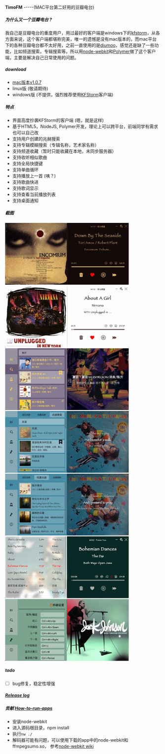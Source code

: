 **TimoFM** -----(MAC平台第二好用的豆瓣电台)

##### 为什么**又**一个豆瓣电台 ?
我自己是豆瓣电台的重度用户，用过最好的客户端是windows下的[kfstorm](http://www.kfstorm.com/blog/doubanfm/)，从各方面来说，这个客户端都堪称完美，唯一的遗憾是没有mac版本的，而mac平台下的各种豆瓣电台都不太好用，之前一直使用的是[diumoo](http://diumoo.net)，感觉还是缺了一些功能，比如频道搜索，专辑搜索等。所以用[node-webkit](https://github.com/rogerwang/node-webkit)和[Polymer](http://www.polymer-project.org/)做了这个客户端，主要是解决自己日常使用的问题。

    
##### download
- [mac版本v1.0.7](http://pan.baidu.com/s/1gdtdNTD)
- linux版 (敬请期待)
- windows版 (不提供，强烈推荐使用[KFStorm](http://www.kfstorm.com/blog/doubanfm)客户端)
    
    
##### 特点
- 界面高度抄袭KFStorm的客户端 (嗯，就是这样)
- 基于HTML5，NodeJS, Polymer开发，理论上可以跨平台，前端同学有需求也可以自己改
- 支持用户创建的兆赫搜索
- 支持专辑模糊搜索（专辑名称，艺术家名称）
- 支持频道收藏（暂时只能收藏在本地，未同步服务器）
- 支持收听相似歌曲
- 支持全局快捷键
- 支持单曲循环
- 支持播放上一首 (咦？)
- 支持歌曲快进
- 支持歌词显示
- 支持查看当前播放列表
- 支持桌面通知


##### 截图
<img src="assets/images/capture1.png" width="400" height=200 title="主界面" />

<img src="assets/images/capture2.png" width="400" height=200 title="主界面" />

<img src="assets/images/capture3.png" width="400" height=200 title="专辑搜索" />

<img src="assets/images/capture4.png" width="400" height=200 title="频道搜索" />

<img src="assets/images/capture5.png" width="400" height=200 title="频道收藏" />

<img src="assets/images/capture11.png" width="400" height=200 title="播放列表" />

<img src="assets/images/capture7.png" width="400" height=200 title="快捷键设置" />

##### todo
- [ ] bug修复，稳定性增强
    
    
##### [Release log](https://github.com/sapjax/TimoFM/wiki/release-log)

##### 贡献 [How-to-run-apps](https://github.com/rogerwang/node-webkit/wiki/How-to-run-apps)
- 安装node-webkit
- 进入源码根目录，npm install
- 执行`nw ./`
- 解码器可能有问题，可以使用下载的app中的node-webkit和ffmpegsumo.so， 参考[node-webkit wiki](https://github.com/rogerwang/node-webkit/wiki/Using-MP3-%26-MP4-%28H.264%29-using-the--video--%26--audio--tags.)
